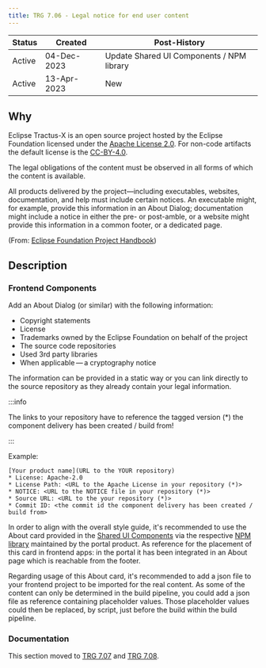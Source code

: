 ```yaml
---
title: TRG 7.06 - Legal notice for end user content
---
```


| Status | Created     | Post-History                               |
|--------|-------------|--------------------------------------------|
| Active | 04-Dec-2023 | Update Shared UI Components / NPM library  |
| Active | 13-Apr-2023 | New                                        |

## Why

Eclipse Tractus-X is an open source project hosted by the Eclipse Foundation licensed under the [Apache License 2.0](https://spdx.org/licenses/Apache-2.0). For non-code artifacts the default license is the [CC-BY-4.0](https://spdx.org/licenses/CC-BY-4.0.html).

The legal obligations of the content must be observed in all forms of which the content is available.

All products delivered by the project—including executables, websites, documentation, and help must include certain notices. An executable might, for example, provide this information in an About Dialog; documentation might include a notice in either the pre- or post-amble, or a website might provide this information in a common footer, or a dedicated page.

(From: [Eclipse Foundation Project Handbook](https://www.eclipse.org/projects/handbook/#legaldoc-end-user))

## Description

### Frontend Components

Add an About Dialog (or similar) with the following information:

- Copyright statements
- License
- Trademarks owned by the Eclipse Foundation on behalf of the project
- The source code repositories
- Used 3rd party libraries
- When applicable — a cryptography notice

The information can be provided in a static way or you can link directly to the source repository as they already contain your legal information.

:::info

The links to your repository have to reference the tagged version (*) the component delivery has been created / build from!

:::

Example:

    [Your product name](URL to the YOUR repository)
    * License: Apache-2.0
    * License Path: <URL to the Apache License in your repository (*)>
    * NOTICE: <URL to the NOTICE file in your repository (*)>
    * Source URL: <URL to the your repository (*)>
    * Commit ID: <the commit id the component delivery has been created / build from>

In order to align with the overall style guide, it's recommended to use the About card provided in the [Shared UI Components](https://eclipse-tractusx.github.io/portal-shared-components) via the respective [NPM library](https://www.npmjs.com/package/@catena-x/portal-shared-components) maintained by the portal product. As reference for the placement of this card in frontend apps: in the portal it has been integrated in an About page which is reachable from the footer.

Regarding usage of this About card, it's recommended to add a json file to your frontend project to be imported for the real content. As some of the content can only be determined in the build pipeline, you could add a json file as reference containing placeholder values. Those placeholder values could then be replaced, by script, just before the build within the build pipeline.

### Documentation

This section moved to [TRG 7.07](/docs/release/trg-7/trg-7-07) and [TRG 7.08](/docs/release/trg-7/trg-7-08).

